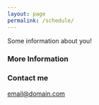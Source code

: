 ```yaml
---
layout: page
permalink: /schedule/
---
```


Some information about you!

### More Information



### Contact me

[email@domain.com](mailto:email@domain.com)